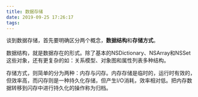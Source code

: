 ```yaml
---
title: 数据存储
date: 2019-09-25 17:26:17
tags:
---
```


谈到数据存储，首先要明确区分两个概念，**数据结构**和**存储方式**。

数据结构，就是数据存在的形式。除了基本的NSDictionary、NSArray和NSSet这些对象，还有更复杂的如：关系模型、对象图和属性列表多种结构。

存储方式，则简单的分为两种：内存与闪存。内存存储是临时的，运行时有效的，但效率高，而闪存则是一种持久化存储，但产生I/O消耗，效率相对低。把内存数据转移到闪存中进行持久化的操作称为归档。